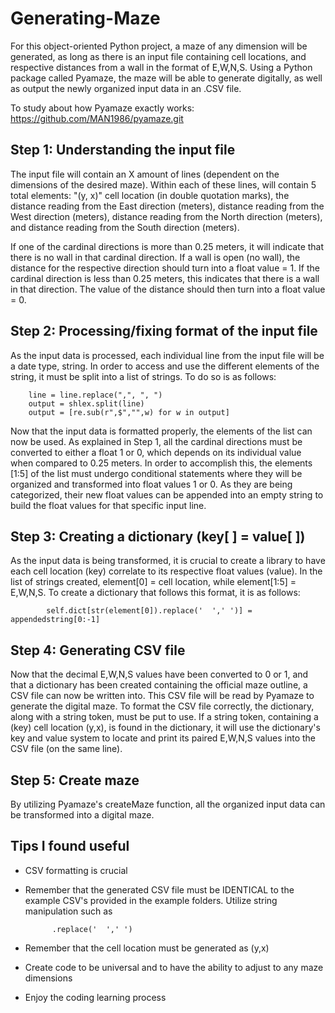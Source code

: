 # Generating-Maze

For this object-oriented Python project, a maze of any dimension will be generated, as long as there is an input file containing cell locations, and respective distances from a wall in the format of E,W,N,S. Using a Python package called Pyamaze, the maze will be able to generate digitally, as well as output the newly organized input data in an .CSV file.

To study about how Pyamaze exactly works: https://github.com/MAN1986/pyamaze.git

## Step 1: Understanding the input file

The input file will contain an X amount of lines (dependent on the dimensions of the desired maze). Within each of these lines, will contain 5 total elements: "(y, x)" cell location (in double quotation marks), the distance reading from the East direction (meters), distance reading from the West direction (meters), distance reading from the North direction (meters), and distance reading from the South direction (meters). 

  If one of the cardinal directions is more than 0.25 meters, it will indicate that there is no wall in that cardinal direction. If a wall is open (no wall), the distance for the respective direction should turn into a float value = 1. If the cardinal direction is less than 0.25 meters, this indicates that there is a wall in that direction. The value of the distance should then turn into a float value = 0.

## Step 2: Processing/fixing format of the input file 
As the input data is processed, each individual line from the input file will be a date type, string. In order to access and use the different elements of the string, it must be split into a list of strings. To do so is as follows:

        line = line.replace(",", ", ")
        output = shlex.split(line)
        output = [re.sub(r",$","",w) for w in output]
        
Now that the input data is formatted properly, the elements of the list can now be used. As explained in Step 1, all the cardinal directions must be converted to either a float 1 or 0, which depends on its individual value when compared to 0.25 meters. In order to accomplish this, the elements [1:5] of the list must undergo conditional statements where they will be organized and transformed into float values 1 or 0. As they are being categorized, their new float values can be appended into an empty string to build the float values for that specific input line. 

## Step 3: Creating a dictionary (key[ ] = value[ ])
As the input data is being transformed, it is crucial to create a library to have each cell location (key) correlate to its respective float values (value). In the list of strings created, element[0] = cell location, while element[1:5] = E,W,N,S. To create a dictionary that follows this format, it is as follows:

            self.dict[str(element[0]).replace('  ',' ')] = appendedstring[0:-1]
            
## Step 4: Generating CSV file
Now that the decimal E,W,N,S values have been converted to 0 or 1, and that a dictionary has been created containing the official maze outline, a CSV file can now be written into. This CSV file will be read by Pyamaze to generate the digital maze. To format the CSV file correctly, the dictionary, along with a string token, must be put to use. If a string token, containing a (key) cell location (y,x), is found in the dictionary, it will use the dictionary's key and value system to locate and print its paired E,W,N,S values into the CSV file (on the same line). 

## Step 5: Create maze
By utilizing Pyamaze's createMaze function, all the organized input data can be transformed into a digital maze.

## Tips I found useful 
* CSV formatting is crucial 
* Remember that the generated CSV file must be IDENTICAL to the example CSV's provided in the example folders. Utilize string manipulation such as

            .replace('  ',' ')

* Remember that the cell location must be generated as (y,x)
* Create code to be universal and to have the ability to adjust to any maze dimensions
* Enjoy the coding learning process

